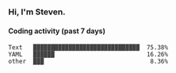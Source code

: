 ### Hi, I'm Steven.

#### Coding activity (past 7 days)
```
Text   ▓▓▓▓▓▓▓▓▓▓▓▓▓▓▓▓▓▓▓▓▓▓▓▓▓▓▓▓▓▓  75.38%
YAML   ▓▓▓▓▓▓                          16.26%
other  ▓▓▓                              8.36%
```
